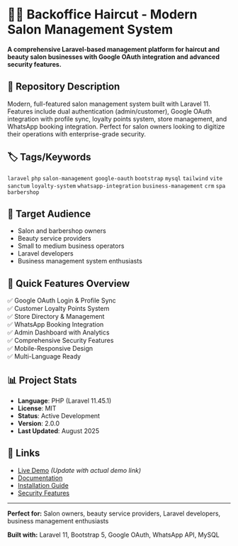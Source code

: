# 💇‍♂️ Backoffice Haircut - Modern Salon Management System

**A comprehensive Laravel-based management platform for haircut and beauty salon businesses with Google OAuth integration and advanced security features.**

## 📝 Repository Description

Modern, full-featured salon management system built with Laravel 11. Features include dual authentication (admin/customer), Google OAuth integration with profile sync, loyalty points system, store management, and WhatsApp booking integration. Perfect for salon owners looking to digitize their operations with enterprise-grade security.

## 🏷️ Tags/Keywords
`laravel` `php` `salon-management` `google-oauth` `bootstrap` `mysql` `tailwind` `vite` `sanctum` `loyalty-system` `whatsapp-integration` `business-management` `crm` `spa` `barbershop`

## 🎯 Target Audience
- Salon and barbershop owners
- Beauty service providers  
- Small to medium business operators
- Laravel developers
- Business management system enthusiasts

## 🚀 Quick Features Overview
✅ Google OAuth Login & Profile Sync  
✅ Customer Loyalty Points System  
✅ Store Directory & Management  
✅ WhatsApp Booking Integration  
✅ Admin Dashboard with Analytics  
✅ Comprehensive Security Features  
✅ Mobile-Responsive Design  
✅ Multi-Language Ready  

## 📊 Project Stats
- **Language**: PHP (Laravel 11.45.1)
- **License**: MIT
- **Status**: Active Development
- **Version**: 2.0.0
- **Last Updated**: August 2025

## 🔗 Links
- [Live Demo](#) *(Update with actual demo link)*
- [Documentation](./GOOGLE_OAUTH_SETUP.md)
- [Installation Guide](./README.md#quick-installation)
- [Security Features](./SECURITY.md)

---

**Perfect for:** Salon owners, beauty service providers, Laravel developers, business management enthusiasts

**Built with:** Laravel 11, Bootstrap 5, Google OAuth, WhatsApp API, MySQL
